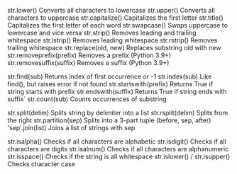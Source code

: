 str.lower()	Converts all characters to lowercase
str.upper()	Converts all characters to uppercase
str.capitalize()	Capitalizes the first letter
str.title()	Capitalizes the first letter of each word
str.swapcase()	Swaps uppercase to lowercase and vice versa
str.strip()	Removes leading and trailing whitespace
str.lstrip()	Removes leading whitespace
str.rstrip()	Removes trailing whitespace
str.replace(old, new)	Replaces substring old with new
str.removeprefix(prefix)	Removes a prefix (Python 3.9+)
str.removesuffix(suffix)	Removes a suffix (Python 3.9+)

str.find(sub)	Returns index of first occurrence or -1
str.index(sub)	Like find(), but raises error if not found
str.startswith(prefix)	Returns True if string starts with prefix
str.endswith(suffix)	Returns True if string ends with suffix`
str.count(sub)	Counts occurrences of substring

str.split(delim)	Splits string by delimiter into a list
str.rsplit(delim)	Splits from the right
str.partition(sep)	Splits into a 3-part tuple (before, sep, after)
'sep'.join(list)	Joins a list of strings with sep

str.isalpha()	Checks if all characters are alphabetic
str.isdigit()	Checks if all characters are digits
str.isalnum()	Checks if all characters are alphanumeric
str.isspace()	Checks if the string is all whitespace
str.islower() / str.isupper()	Checks character case
